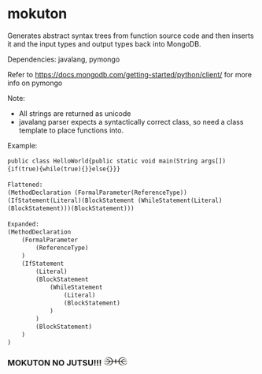 # mokuton

Generates abstract syntax trees from function source code and then inserts it and the input types and output types back into MongoDB.

Dependencies: javalang, pymongo

Refer to https://docs.mongodb.com/getting-started/python/client/ for more info on pymongo

Note:
- All strings are returned as unicode
- javalang parser expects a syntactically correct class, so need a class template to place functions into.

Example:
```
public class HelloWorld{public static void main(String args[]){if(true){while(true){}}else{}}}

Flattened:
(MethodDeclaration (FormalParameter(ReferenceType))(IfStatement(Literal)(BlockStatement (WhileStatement(Literal)(BlockStatement)))(BlockStatement)))

Expanded:
(MethodDeclaration 
	(FormalParameter
		(ReferenceType)
	)
	(IfStatement
		(Literal)
		(BlockStatement
			(WhileStatement
				(Literal)
				(BlockStatement)
			)
		)
		(BlockStatement)
	)
)
```

### MOKUTON NO JUTSU!!! ![senju](./images/Senju.gif)